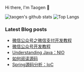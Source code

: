 Hi there, I'm Taogen 👋 

![taogen's github stats](https://github-readme-stats.vercel.app/api?username=tagnja&show_icons=true&theme=dracula)
![Top Langs](https://github-readme-stats.vercel.app/api/top-langs/?username=tagnja&layout=compact&theme=dracula)

### Latest Blog posts

<!-- BLOG-POST-LIST:START -->
- [微信公众号之微信支付开发教程](https://taogenjia.com/2020/08/07/wechat-pay-tutorial/)
- [微信公众号开发教程](https://taogenjia.com/2020/07/27/wechat-official-accounts-tutorial/)
- [Understanding Java：NIO](https://taogenjia.com/2020/07/13/Java-understanding-nio/)
- [如何阅读源码](https://taogenjia.com/2020/07/02/how-to-read-source-code/)
- [Spring源码分析：IoC](https://taogenjia.com/2020/07/02/spring-dive-into-source-code-ioc/)
<!-- BLOG-POST-LIST:END -->

<!--
**tagnja/tagnja** is a ✨ _special_ ✨ repository because its `README.md` (this file) appears on your GitHub profile.

Here are some ideas to get you started:

- 🔭 I’m currently working on ...
- 🌱 I’m currently learning ...
- 👯 I’m looking to collaborate on ...
- 🤔 I’m looking for help with ...
- 💬 Ask me about ...
- 📫 How to reach me: ...
- 😄 Pronouns: ...
- ⚡ Fun fact: ...
-->
